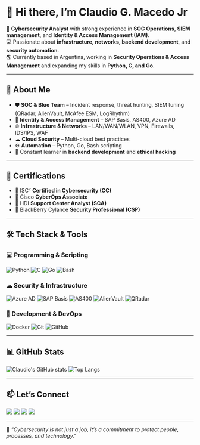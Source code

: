 # 👋 Hi there, I’m Claudio G. Macedo Jr

🔐 **Cybersecurity Analyst** with strong experience in **SOC Operations**, **SIEM management**, and **Identity & Access Management (IAM)**.  
💻 Passionate about **infrastructure, networks, backend development**, and **security automation**.  
🌎 Currently based in Argentina, working in **Security Operations & Access Management** and expanding my skills in **Python, C, and Go**.

---

## 🚀 About Me

- 🛡 **SOC & Blue Team** – Incident response, threat hunting, SIEM tuning (QRadar, AlienVault, McAfee ESM, LogRhythm)
- 🔑 **Identity & Access Management** – SAP Basis, AS400, Azure AD
- 🌐 **Infrastructure & Networks** – LAN/WAN/WLAN, VPN, Firewalls, IDS/IPS, WAF
- ☁ **Cloud Security** – Multi-cloud best practices
- ⚙ **Automation** – Python, Go, Bash scripting
- 🧠 Constant learner in **backend development** and **ethical hacking**

---

## 📜 Certifications

- 📌 ISC² **Certified in Cybersecurity (CC)**
- 📌 Cisco **CyberOps Associate**
- 📌 HDI **Support Center Analyst (SCA)**
- 📌 BlackBerry Cylance **Security Professional (CSP)**

---

## 🛠 Tech Stack & Tools

### 💻 Programming & Scripting
![Python](https://img.shields.io/badge/Python-3776AB?style=for-the-badge&logo=python&logoColor=white)
![C](https://img.shields.io/badge/C-A8B9CC?style=for-the-badge&logo=c&logoColor=black)
![Go](https://img.shields.io/badge/Go-00ADD8?style=for-the-badge&logo=go&logoColor=white)
![Bash](https://img.shields.io/badge/Bash-4EAA25?style=for-the-badge&logo=gnu-bash&logoColor=white)

### ☁ Security & Infrastructure
![Azure AD](https://img.shields.io/badge/Azure%20AD-0078D4?style=for-the-badge&logo=microsoftazure&logoColor=white)
![SAP Basis](https://img.shields.io/badge/SAP-0FAAFF?style=for-the-badge&logo=sap&logoColor=white)
![AS400](https://img.shields.io/badge/AS400-003366?style=for-the-badge&logo=ibm&logoColor=white)
![AlienVault](https://img.shields.io/badge/AlienVault-1C3C3C?style=for-the-badge&logo=alienvault&logoColor=white)
![QRadar](https://img.shields.io/badge/QRadar-00457C?style=for-the-badge&logo=ibm&logoColor=white)

### 🔧 Development & DevOps
![Docker](https://img.shields.io/badge/Docker-2496ED?style=for-the-badge&logo=docker&logoColor=white)
![Git](https://img.shields.io/badge/Git-F05032?style=for-the-badge&logo=git&logoColor=white)
![GitHub](https://img.shields.io/badge/GitHub-181717?style=for-the-badge&logo=github&logoColor=white)

---

## 📊 GitHub Stats

![Claudio's GitHub stats](https://github-readme-stats.vercel.app/api?username=gusmaoclaudio&show_icons=true&theme=radical)
![Top Langs](https://github-readme-stats.vercel.app/api/top-langs/?username=gusmaoclaudio&layout=compact&theme=radical)

---

## 📫 Let’s Connect

<a href="mailto:claudiogusmao.mj@gmail.com"><img src="https://img.shields.io/badge/-Gmail-%23333?style=for-the-badge&logo=gmail&logoColor=white"></a>
<a href="https://www.linkedin.com/in/cgusmao"><img src="https://img.shields.io/badge/-LinkedIn-%230077B5?style=for-the-badge&logo=linkedin&logoColor=white"></a>
<a href="https://instagram.com/_claudio.gusmao"><img src="https://img.shields.io/badge/-Instagram-%23E4405F?style=for-the-badge&logo=instagram&logoColor=white"></a>
<a href="https://www.youtube.com/channel/UClv9GoafeZ2PyIFRiXV0YGA"><img src="https://img.shields.io/badge/YouTube-FF0000?style=for-the-badge&logo=youtube&logoColor=white"></a>

---

💬 _"Cybersecurity is not just a job, it’s a commitment to protect people, processes, and technology."_
